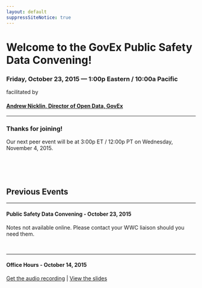 ```yaml
---
layout: default
suppressSiteNotice: true
---
```


  <div class="row center-block">
    <h1>Welcome to the GovEx Public Safety Data Convening!</h1>
    <h3>Friday, October 23, 2015 &mdash; 1:00p Eastern / 10:00a Pacific</h3>
    <p>facilitated by</p>
    <h4><a href="https://www.linkedin.com/in/andrewnicklin">Andrew Nicklin, Director of Open Data, GovEx</a></h4>
    <hr />
    <h3>Thanks for joining!</h3>
    <p>Our next peer event will be at 3:00p ET / 12:00p PT on Wednesday, November 4, 2015.</p>
    <!-- <h3>Please select an option to connect:</h3> -->
  </div>

  <br />
  <br />
  <br />
  
  <div class="row center-block">
    <h2>Previous Events</h2>
    <hr />
    <h4>Public Safety Data Convening - October 23, 2015</h4>
    <p>
      Notes not available online. Please contact your WWC liaison should you need them.
    </p>
    <br />
    <hr />
    <h4>Office Hours - October 14, 2015</h4>
    <p>
      <a href="https://drive.google.com/file/d/0B1QndTlkKRzEX2NEZUZmMjl4a2M/view">Get the audio recording</a> | 
      <a href="https://drive.google.com/file/d/0B3D_5mo12oglcUxBTlZqdGtOVWs/view">View the slides</a>
    </p>
  </div>
      
